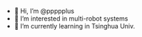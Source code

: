 - 👋 Hi, I’m @ppppplus
- 👀 I’m interested in multi-robot systems
- 🌱 I’m currently learning in Tsinghua Univ.

<!---
ppppplus/ppppplus is a ✨ special ✨ repository because its `README.md` (this file) appears on your GitHub profile.
You can click the Preview link to take a look at your changes.
--->
